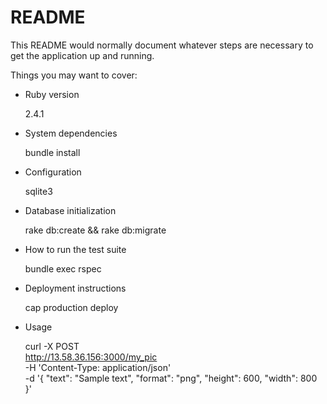 # README

This README would normally document whatever steps are necessary to get the
application up and running.

Things you may want to cover:

* Ruby version

    2.4.1

* System dependencies

    bundle install

* Configuration

    sqlite3

* Database initialization

    rake db:create && rake db:migrate

* How to run the test suite

    bundle exec rspec

* Deployment instructions

    cap production deploy

* Usage

    curl -X POST \
      http://13.58.36.156:3000/my_pic \
      -H 'Content-Type: application/json' \
      -d '{
        "text": "Sample text",
        "format": "png",
        "height": 600,
        "width": 800
    }'
